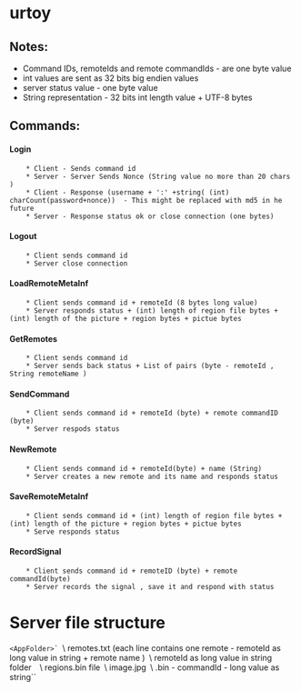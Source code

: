 urtoy
=====


Notes:
-----

 - Command IDs, remoteIds and remote commandIds  - are one byte value
 - int  values are sent as 32 bits big endien values
 - server status value - one byte value 
 - String representation - 32 bits int length value + UTF-8 bytes

Commands:
-----


#### Login 
		* Client - Sends command id
		* Server - Server Sends Nonce (String value no more than 20 chars  )
		* Client - Response (username + ':' +string( (int) charCount(password+nonce))  - This might be replaced with md5 in he future 
		* Server - Response status ok or close connection (one bytes)

#### Logout
		* Client sends command id
		* Server close connection

#### LoadRemoteMetaInf
		* Client sends command id + remoteId (8 bytes long value)
		* Server responds status + (int) length of region file bytes + (int) length of the picture + region bytes + pictue bytes

#### GetRemotes
		* Client sends command id
		* Server sends back status + List of pairs (byte - remoteId , String remoteName )

#### SendCommand
		* Client sends command id + remoteId (byte) + remote commandID (byte)
		* Server respods status 

#### NewRemote
		* Client sends command id + remoteId(byte) + name (String)
		* Server creates a new remote and its name and responds status 

#### SaveRemoteMetaInf
		* Client sends command id + (int) length of region file bytes + (int) length of the picture + region bytes + pictue bytes
		* Serve responds status  

#### RecordSignal
		* Client sends command id + remoteID (byte) + remote commandId(byte)
		* Server records the signal , save it and respond with status

		
# Server file structure


``<AppFolder>`
	``\\ remotes.txt (each line contains one remote - remoteId as long value in string + remote name )``
	``\\ remoteId as long value in string folder`` 
		``\\ regions.bin file``
		``\\ image.jpg``
		``\\ <commandId>.bin - commandId - long value as string``
		